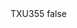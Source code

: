 <?xml version="1.0" encoding="UTF-8"?>
<CustomMetadata xmlns="http://soap.sforce.com/2006/04/metadata">
    <label>TXU355</label>
    <protected>false</protected>
</CustomMetadata>
